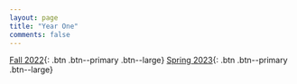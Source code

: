 ```yaml
---
layout: page
title: "Year One"
comments: false
---
```


[Fall 2022](https://FM-Kim-psu.github.io/YearOne/Fall2022){: .btn .btn--primary .btn--large}
[Spring 2023](https://FM-Kim-psu.github.io/YearOne/Spring2023){: .btn .btn--primary .btn--large}

